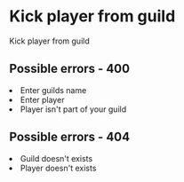 # Kick player from guild

<highlight>Kick player from guild</highlight>

<include from="notes.md" element-id="urlVariable"/>
<include from="notes.md" element-id="session"/>

<api-endpoint openapi-path="./../../data.yaml" endpoint="/guilds/{$slug}/kick" method="PATCH">
	<request>
		<sample src="guilds/requestAddPlayer.json"/>
	</request>
	<response type="400">
		<sample src="error.json"/>
	</response>
	<response type="404">
		<sample src="error.json"/>
	</response>
</api-endpoint>

## Possible errors - 400
<list>
	<li>Enter guilds name</li>
	<li>Enter player</li>
	<li>Player isn't part of your guild</li>
</list>

## Possible errors - 404
<list>
	<li>Guild doesn't exists</li>
	<li>Player doesn't exists</li>
</list>